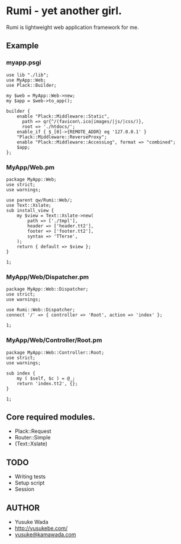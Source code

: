 # Rumi - yet another girl.

Rumi is lightweight web application framework for me.

## Example

### myapp.psgi

    use lib "./lib";
    use MyApp::Web;
    use Plack::Builder;

    my $web = MyApp::Web->new;
    my $app = $web->to_app();

    builder {
        enable "Plack::Middleware::Static",
          path => qr{^/(favicon\.ico|images/|js/|css/)},
          root => './htdocs/';
        enable_if { $_[0]->{REMOTE_ADDR} eq '127.0.0.1' }
        "Plack::Middleware::ReverseProxy";
        enable "Plack::Middleware::AccessLog", format => "combined";
        $app;
    };

### MyApp/Web.pm

    package MyApp::Web;
    use strict;
    use warnings;

    use parent qw/Rumi::Web/;
    use Text::Xslate;
    sub install_view {
        my $view = Text::Xslate->new(
            path => ['./tmpl'],
            header => ['header.tt2'],
            footer => ['footer.tt2'],
            syntax => 'TTerse',
        );
        return { default => $view };
    }

    1;

### MyApp/Web/Dispatcher.pm

    package MyApp::Web::Dispatcher;
    use strict;
    use warnings;

    use Rumi::Web::Dispatcher;
    connect '/' => { controller => 'Root', action => 'index' };

    1;

### MyApp/Web/Controller/Root.pm

    package MyApp::Web::Controller::Root;
    use strict;
    use warnings;

    sub index {
        my ( $self, $c ) = @_;
        return 'index.tt2', {};
    }

    1;

## Core required modules.

- Plack::Request
- Router::Simple
- (Text::Xslate)

## TODO

- Writing tests
- Setup script
- Session

## AUTHOR 

- Yusuke Wada
- http://yusukebe.com/
- yusuke@kamawada.com

